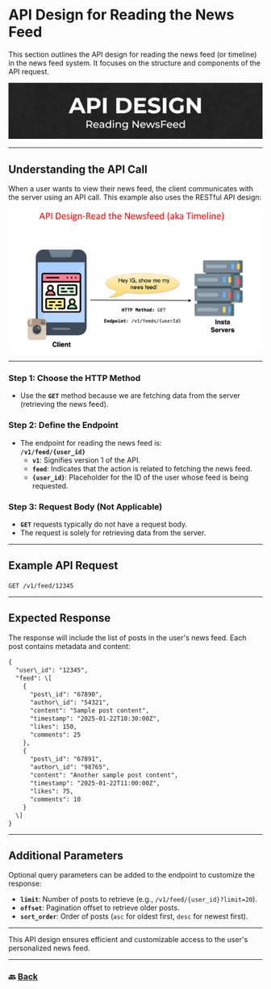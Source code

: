 # **API Design for Reading the News Feed**

This section outlines the API design for reading the news feed (or timeline) in the news feed system. It focuses on the structure and components of the API request.

![09.png](img/09.png)

---


## **Understanding the API Call**

When a user wants to view their news feed, the client communicates with the server using an API call. This example also uses the RESTful API design:

![10.png](img/10.png)

---

### **Step 1: Choose the HTTP Method**

* Use the **`GET`** method because we are fetching data from the server (retrieving the news feed).

### **Step 2: Define the Endpoint**

* The endpoint for reading the news feed is:  
   **`/v1/feed/{user_id}`**  
  * **`v1`**: Signifies version 1 of the API.  
  * **`feed`**: Indicates that the action is related to fetching the news feed.  
  * **`{user_id}`**: Placeholder for the ID of the user whose feed is being requested.


### **Step 3: Request Body (Not Applicable)**

* **`GET`** requests typically do not have a request body.  
* The request is solely for retrieving data from the server.

---

## **Example API Request**

`GET /v1/feed/12345`

---

## **Expected Response**

The response will include the list of posts in the user's news feed. Each post contains metadata and content:

```
{  
  "user\_id": "12345",  
  "feed": \[  
    {  
      "post\_id": "67890",  
      "author\_id": "54321",  
      "content": "Sample post content",  
      "timestamp": "2025-01-22T10:30:00Z",  
      "likes": 150,  
      "comments": 25  
    },  
    {  
      "post\_id": "67891",  
      "author\_id": "98765",  
      "content": "Another sample post content",  
      "timestamp": "2025-01-22T11:00:00Z",  
      "likes": 75,  
      "comments": 10  
    }  
  \]  
}
```


---


## **Additional Parameters**

Optional query parameters can be added to the endpoint to customize the response:

* **`limit`**: Number of posts to retrieve (e.g., `/v1/feed/{user_id}?limit=20`).  
* **`offset`**: Pagination offset to retrieve older posts.  
* **`sort_order`**: Order of posts (`asc` for oldest first, `desc` for newest first).

---

This API design ensures efficient and customizable access to the user's personalized news feed.

---

### 🔙 [Back](../README.md)
